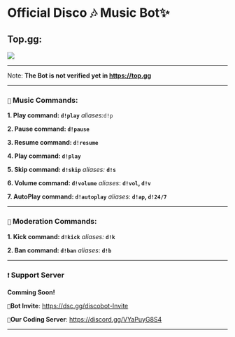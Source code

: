 # Official Disco 🎶 Music Bot✨


## Top.gg:

<a href="https://top.gg/bot/892461981913727078">
  <img src="https://top.gg/api/widget/892461981913727078.svg">
</a>

-----------

Note: **The Bot is not verified yet in https://top.gg**

----
### `🎼` Music Commands: 

__1. Play command:  `d!play`__ _aliases:_`d!p`

__2. Pause command:  `d!pause`__

__3. Resume command:  `d!resume`__

__4. Play command:  `d!play`__

__5. Skip command:  `d!skip`__ *aliases:* __`d!s`__

__6. Volume command:  `d!volume`__ *aliases*: __`d!vol`, `d!v`__

__7. AutoPlay command: `d!autoplay`__ *aliases*: __`d!ap`, `d!24/7`__

-----------------------------------

### `📙` Moderation Commands:

__1. Kick command:  `d!kick`__ *aliases:* __`d!k`__

__2. Ban command:  `d!ban`__ *aliases*: __`d!b`__

-------------------------

### ```❗``` Support Server

__Comming Soon!__

`🔰`**Bot Invite**: https://dsc.gg/discobot-Invite

`🔗`**Our Coding Server**:  https://discord.gg/VYaPuyG8S4

----

